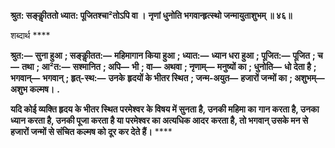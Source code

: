 **श्रुत: सङ्कीॢततो ध्यात: पूजितश्चा²तोऽपि वा ।** **नृणां धुनोति भगवान्हृत्स्थो जन्मायुताशुभम् ॥ ४६॥** 

शब्दार्थ **** 

**श्रुत:—** **सुना हुआ** **; सङ्कीॢतत:—** **महिमागान किया हुआ** **; ध्यात:—** **ध्यान धरा हुआ** **; पूजित:—** **पूजित** **; च—** **तथा** **; आ²त:—** **सश्मानित** **; अपि—** **भी** **; वा—** **अथवा** **; नृणाम्—** **मनुष्यों का** **; धुनोति—** **धो देता है** **; भगवान्—** **भगवान्** **; हृत्-स्थ:—** **उनके** **हृदयों के भीतर स्थित** **; जन्म-अयुत—** **हजारों जन्मों का** **; अशुभम्—** **अशुभ कल्मष।** **.** 

**यदि कोई व्यक्ति हृदय के भीतर स्थित परमेश्वर के विषय में सुनता है, उनकी महिमा का** **गान करता है, उनका ध्यान करता है, उनकी पूजा करता है या परमेश्वर का अत्यधिक आदर** **करता है, तो भगवान् उसके मन से हजारों जन्मों से संचित कल्मष को दूर कर देते हैं।** **** 
